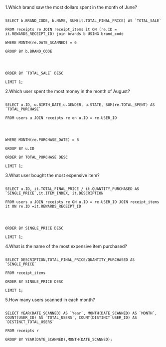 1.Which brand saw the most dollars spent in the month of June?







```

SELECT b.BRAND_CODE, b.NAME, SUM(it.TOTAL_FINAL_PRICE) AS `TOTAL_SALE`

FROM receipts re JOIN receipt_items it ON (re.ID = it.REWARDS_RECEIPT_ID) join brands b USING brand_code

WHERE MONTH(re.DATE_SCANNED) = 6

GROUP BY b.BRAND_CODE




ORDER BY `TOTAL_SALE` DESC

LIMIT 1;

```

2.Which user spent the most money in the month of August?




```

SELECT u.ID, u.BIRTH_DATE,u.GENDER, u.STATE, SUM(re.TOTAL_SPENT) AS `TOTAL_PURCHASE`

FROM users u JOIN receipts re on u.ID = re.USER_ID




WHERE MONTH(re.PURCHASE_DATE) = 8

GROUP BY u.ID

ORDER BY TOTAL_PURCHASE DESC 

LIMIT 1;

```

3.What user bought the most expensive item?

```

SELECT u.ID, it.TOTAL_FINAL_PRICE / it.QUANTITY_PURCHASED AS `SINGLE_PRICE`,it.ITEM_INDEX, it.DESCRIPTION

FROM users u JOIN receipts re ON u.ID = re.USER_ID JOIN receipt_items it ON re.ID =it.REWARDS_RECEIPT_ID




ORDER BY SINGLE_PRICE DESC

LIMIT 1;

```

4.What is the name of the most expensive item purchased?




```

SELECT DESCRIPTION,TOTAL_FINAL_PRICE/QUANTITY_PURCHASED AS `SINGLE_PRICE`

FROM receipt_items 

ORDER BY SINGLE_PRICE DESC 

LIMIT 1;

```







5.How many users scanned in each month?

```

SELECT YEAR(DATE_SCANNED) AS `Year`, MONTH(DATE_SCANNED) AS `MONTH`, COUNT(USER_ID) AS `TOTAL_USERS`, COUNT(DISTINCT USER_ID) AS `DISTINCT_TOTAL_USERS`

FROM receipts r

GROUP BY YEAR(DATE_SCANNED),MONTH(DATE_SCANNED);




```
